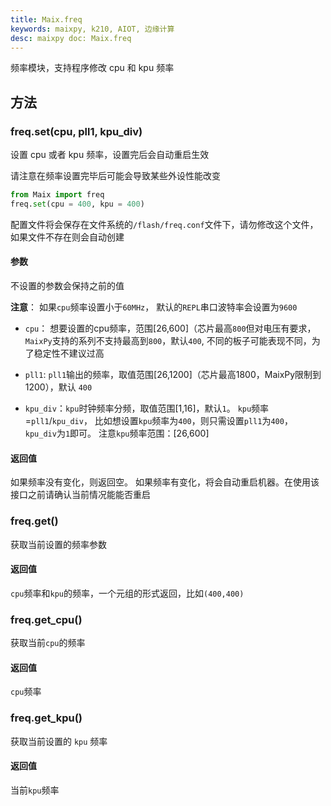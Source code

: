 ```yaml
---
title: Maix.freq
keywords: maixpy, k210, AIOT, 边缘计算
desc: maixpy doc: Maix.freq
---
```



频率模块，支持程序修改 cpu 和 kpu 频率

## 方法



### freq.set(cpu, pll1, kpu_div)

设置 cpu 或者 kpu 频率，设置完后会自动重启生效

请注意在频率设置完毕后可能会导致某些外设性能改变

```python
from Maix import freq
freq.set(cpu = 400, kpu = 400)
```

配置文件将会保存在文件系统的`/flash/freq.conf`文件下，请勿修改这个文件，如果文件不存在则会自动创建

#### 参数

不设置的参数会保持之前的值

**注意**： 如果`cpu`频率设置小于`60MHz`， 默认的`REPL`串口波特率会设置为`9600`

* `cpu`： 想要设置的cpu频率，范围[26,600]（芯片最高`800`但对电压有要求，`MaixPy`支持的系列不支持最高到`800`，默认`400`, 不同的板子可能表现不同，为了稳定性不建议过高

* `pll1`: `pll1`输出的频率，取值范围[26,1200]（芯片最高1800，MaixPy限制到1200），默认 `400`

* `kpu_div`：`kpu`时钟频率分频，取值范围[1,16]，默认`1`。 `kpu`频率=`pll1`/`kpu_div`， 比如想设置`kpu`频率为`400`，则只需设置`pll1`为`400`， `kpu_div`为`1`即可。 注意`kpu`频率范围：[26,600]

#### 返回值

如果频率没有变化，则返回空。
如果频率有变化，将会自动重启机器。在使用该接口之前请确认当前情况能能否重启


### freq.get()

获取当前设置的频率参数

#### 返回值

`cpu`频率和`kpu`的频率，一个元组的形式返回，比如`(400,400)`

### freq.get_cpu()

获取当前`cpu`的频率

#### 返回值

`cpu`频率


### freq.get_kpu()

获取当前设置的 `kpu` 频率

#### 返回值

当前`kpu`频率


